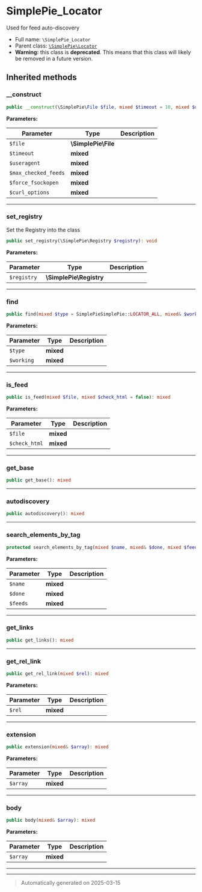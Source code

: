 
# SimplePie_Locator

Used for feed auto-discovery



* Full name: `\SimplePie_Locator`
* Parent class: [`\SimplePie\Locator`](./SimplePie/Locator.md)
* **Warning:** this class is **deprecated**. This means that this class will likely be removed in a future version.






## Inherited methods


### __construct



```php
public __construct(\SimplePie\File $file, mixed $timeout = 10, mixed $useragent = null, mixed $max_checked_feeds = 10, mixed $force_fsockopen = false, mixed $curl_options = []): mixed
```








**Parameters:**

| Parameter | Type | Description |
|-----------|------|-------------|
| `$file` | **\SimplePie\File** |  |
| `$timeout` | **mixed** |  |
| `$useragent` | **mixed** |  |
| `$max_checked_feeds` | **mixed** |  |
| `$force_fsockopen` | **mixed** |  |
| `$curl_options` | **mixed** |  |





***

### set_registry

Set the Registry into the class

```php
public set_registry(\SimplePie\Registry $registry): void
```








**Parameters:**

| Parameter | Type | Description |
|-----------|------|-------------|
| `$registry` | **\SimplePie\Registry** |  |





***

### find



```php
public find(mixed $type = SimplePieSimplePie::LOCATOR_ALL, mixed& $working = null): mixed
```








**Parameters:**

| Parameter | Type | Description |
|-----------|------|-------------|
| `$type` | **mixed** |  |
| `$working` | **mixed** |  |





***

### is_feed



```php
public is_feed(mixed $file, mixed $check_html = false): mixed
```








**Parameters:**

| Parameter | Type | Description |
|-----------|------|-------------|
| `$file` | **mixed** |  |
| `$check_html` | **mixed** |  |





***

### get_base



```php
public get_base(): mixed
```












***

### autodiscovery



```php
public autodiscovery(): mixed
```












***

### search_elements_by_tag



```php
protected search_elements_by_tag(mixed $name, mixed& $done, mixed $feeds): mixed
```








**Parameters:**

| Parameter | Type | Description |
|-----------|------|-------------|
| `$name` | **mixed** |  |
| `$done` | **mixed** |  |
| `$feeds` | **mixed** |  |





***

### get_links



```php
public get_links(): mixed
```












***

### get_rel_link



```php
public get_rel_link(mixed $rel): mixed
```








**Parameters:**

| Parameter | Type | Description |
|-----------|------|-------------|
| `$rel` | **mixed** |  |





***

### extension



```php
public extension(mixed& $array): mixed
```








**Parameters:**

| Parameter | Type | Description |
|-----------|------|-------------|
| `$array` | **mixed** |  |





***

### body



```php
public body(mixed& $array): mixed
```








**Parameters:**

| Parameter | Type | Description |
|-----------|------|-------------|
| `$array` | **mixed** |  |





***


***
> Automatically generated on 2025-03-15
